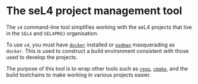 The seL4 project management tool
================================

The `s4` command-line tool simplifies working with the seL4 projects
that live in the `SEL4` and `SEL4PROJ` organisation.

To use `s4`, you must have [`docker`][docker] installed or
[`podman`][podman] masquerading as `docker`. This is used to construct a
build environment consistent with those used to develop the projects.

The purpose of this tool is to wrap other tools such as [`repo`][repo],
[`cmake`][cmake], and the build toolchains to make working in various
projects easier.

[docker]: https://www.docker.com/
[podman]: https://podman.io/
[repo]: https://gerrit.googlesource.com/git-repo/+/refs/heads/master/README.md
[cmake]: https://cmake.org/
